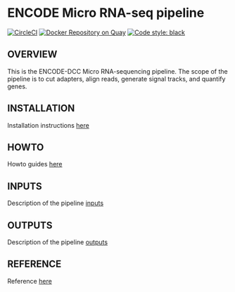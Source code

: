 ENCODE Micro RNA-seq pipeline
=================================================
[![CircleCI](https://circleci.com/gh/ENCODE-DCC/rna-seq-pipeline/tree/dev1.svg?style=svg)](https://circleci.com/gh/ENCODE-DCC/mirna-rna-seq-pipeline/tree/dev1) [![Docker Repository on Quay](https://quay.io/repository/encode-dcc/mirna-seq-pipeline/status "Docker Repository on Quay")](https://quay.io/repository/encode-dcc/mirna-seq-pipeline) [![Code style: black](https://img.shields.io/badge/code%20style-black-000000.svg)](https://github.com/python/black)

OVERVIEW
------------
This is the ENCODE-DCC Micro RNA-sequencing pipeline. The scope of the pipeline is to cut adapters, align reads, generate signal tracks, and quantify genes.

INSTALLATION
-------------
Installation instructions [here](docs/installation.md)

HOWTO
------
Howto guides [here](docs/howto.md)

INPUTS
--------
Description of the pipeline [inputs](docs/reference.md#inputs)

OUTPUTS
--------
Description of the pipeline [outputs](docs/reference.md#outputs)

REFERENCE
----------
Reference [here](docs/reference.md) 
